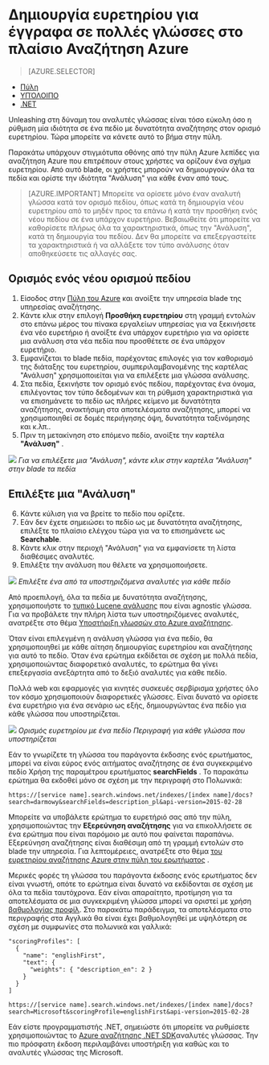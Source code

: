 <properties
   pageTitle="Δημιουργία ευρετηρίου για έγγραφα σε πολλές γλώσσες στο πλαίσιο Αναζήτηση Azure | Microsoft Azure | Υπηρεσία αναζήτησης φιλοξενούμενη cloud"
   description=" Azure αναζήτησης υποστηρίζει 56 γλωσσών, αξιοποίηση αναλυτές γλώσσα από τεχνολογία Lucene και φυσικής γλώσσας επεξεργασίας από τη Microsoft."
   services="search"
   documentationCenter=""
   authors="yahnoosh"
   manager="pablocas"
   editor=""/>

<tags
   ms.service="search"
   ms.devlang="na"
   ms.workload="search"
   ms.topic="article"
   ms.tgt_pltfrm="na"
   ms.date="07/14/2016"
   ms.author="jlembicz"/>

# <a name="create-an-index-for-documents-in-multiple-languages-in-azure-search"></a>Δημιουργία ευρετηρίου για έγγραφα σε πολλές γλώσσες στο πλαίσιο Αναζήτηση Azure
> [AZURE.SELECTOR]
- [Πύλη](search-language-support.md)
- [ΥΠΌΛΟΙΠΟ](https://msdn.microsoft.com/library/azure/dn879793.aspx)
- [.NET](https://msdn.microsoft.com/library/azure/microsoft.azure.search.models.analyzername.aspx)

Unleashing στη δύναμη του αναλυτές γλώσσας είναι τόσο εύκολη όσο η ρύθμιση μία ιδιότητα σε ένα πεδίο με δυνατότητα αναζήτησης στον ορισμό ευρετηρίου. Τώρα μπορείτε να κάνετε αυτό το βήμα στην πύλη.

Παρακάτω υπάρχουν στιγμιότυπα οθόνης από την πύλη Azure λεπίδες για αναζήτηση Azure που επιτρέπουν στους χρήστες να ορίζουν ένα σχήμα ευρετηρίου. Από αυτό blade, οι χρήστες μπορούν να δημιουργούν όλα τα πεδία και ορίστε την ιδιότητα "Ανάλυση" για κάθε έναν από τους.

> [AZURE.IMPORTANT] Μπορείτε να ορίσετε μόνο έναν αναλυτή γλώσσα κατά τον ορισμό πεδίου, όπως κατά τη δημιουργία νέου ευρετηρίου από το μηδέν προς τα επάνω ή κατά την προσθήκη ενός νέου πεδίου σε ένα υπάρχον ευρετήριο. Βεβαιωθείτε ότι μπορείτε να καθορίσετε πλήρως όλα τα χαρακτηριστικά, όπως την "Ανάλυση", κατά τη δημιουργία του πεδίου. Δεν θα μπορείτε να επεξεργαστείτε τα χαρακτηριστικά ή να αλλάξετε τον τύπο ανάλυσης όταν αποθηκεύσετε τις αλλαγές σας.

## <a name="define-a-new-field-definition"></a>Ορισμός ενός νέου ορισμού πεδίου

1. Είσοδος στην [Πύλη του Azure](https://portal.azure.com) και ανοίξτε την υπηρεσία blade της υπηρεσίας αναζήτησης.
2. Κάντε κλικ στην επιλογή **Προσθήκη ευρετηρίου** στη γραμμή εντολών στο επάνω μέρος του πίνακα εργαλείων υπηρεσίας για να ξεκινήσετε ένα νέο ευρετήριο ή ανοίξτε ένα υπάρχον ευρετήριο για να ορίσετε μια ανάλυση στα νέα πεδία που προσθέτετε σε ένα υπάρχον ευρετήριο.
3. Εμφανίζεται το blade πεδία, παρέχοντας επιλογές για τον καθορισμό της διάταξης του ευρετηρίου, συμπεριλαμβανομένης της καρτέλας "Ανάλυση" χρησιμοποιείται για να επιλέξετε μια γλώσσα ανάλυσης.
4. Στα πεδία, ξεκινήστε τον ορισμό ενός πεδίου, παρέχοντας ένα όνομα, επιλέγοντας τον τύπο δεδομένων και τη ρύθμιση χαρακτηριστικά για να επισημάνετε το πεδίο ως πλήρες κείμενο με δυνατότητα αναζήτησης, ανακτήσιμη στα αποτελέσματα αναζήτησης, μπορεί να χρησιμοποιηθεί σε δομές περιήγησης όψη, δυνατότητα ταξινόμησης και κ.λπ.. 
5. Πριν τη μετακίνηση στο επόμενο πεδίο, ανοίξτε την καρτέλα **"Ανάλυση"** . 

   
![][1]
*Για να επιλέξετε μια "Ανάλυση", κάντε κλικ στην καρτέλα "Ανάλυση" στην blade τα πεδία*

## <a name="choose-an-analyzer"></a>Επιλέξτε μια "Ανάλυση"

6. Κάντε κύλιση για να βρείτε το πεδίο που ορίζετε. 
7. Εάν δεν έχετε σημειώσει το πεδίο ως με δυνατότητα αναζήτησης, επιλέξτε το πλαίσιο ελέγχου τώρα για να το επισημάνετε ως **Searchable**.
8. Κάντε κλικ στην περιοχή "Ανάλυση" για να εμφανίσετε τη λίστα διαθέσιμες αναλυτές.
9. Επιλέξτε την ανάλυση που θέλετε να χρησιμοποιήσετε.

![][2]
*Επιλέξτε ένα από τα υποστηριζόμενα αναλυτές για κάθε πεδίο*

Από προεπιλογή, όλα τα πεδία με δυνατότητα αναζήτησης, χρησιμοποιήστε το [τυπικό Lucene ανάλυσης](http://lucene.apache.org/core/4_10_0/analyzers-common/org/apache/lucene/analysis/standard/StandardAnalyzer.html) που είναι agnostic γλώσσα. Για να προβάλετε την πλήρη λίστα των υποστηριζόμενες αναλυτές, ανατρέξτε στο θέμα [Υποστήριξη γλωσσών στο Azure αναζήτησης](https://msdn.microsoft.com/library/azure/dn879793.aspx).

Όταν είναι επιλεγμένη η ανάλυση γλώσσα για ένα πεδίο, θα χρησιμοποιηθεί με κάθε αίτηση δημιουργίας ευρετηρίου και αναζήτησης για αυτό το πεδίο. Όταν ένα ερώτημα εκδίδεται σε σχέση με πολλά πεδία, χρησιμοποιώντας διαφορετικό αναλυτές, το ερώτημα θα γίνει επεξεργασία ανεξάρτητα από το δεξιό αναλυτές για κάθε πεδίο.

Πολλά web και εφαρμογές για κινητές συσκευές σερβίρισμα χρήστες όλο τον κόσμο χρησιμοποιούν διαφορετικές γλώσσες. Είναι δυνατό να ορίσετε ένα ευρετήριο για ένα σενάριο ως εξής, δημιουργώντας ένα πεδίο για κάθε γλώσσα που υποστηρίζεται.

![][3]
*Ορισμός ευρετηρίου με ένα πεδίο Περιγραφή για κάθε γλώσσα που υποστηρίζεται*

Εάν το γνωρίζετε τη γλώσσα του παράγοντα έκδοσης ενός ερωτήματος, μπορεί να είναι εύρος ενός αιτήματος αναζήτησης σε ένα συγκεκριμένο πεδίο Χρήση της παραμέτρου ερωτήματος **searchFields** . Το παρακάτω ερώτημα θα εκδοθεί μόνο σε σχέση με την περιγραφή στο Πολωνικά:

`https://[service name].search.windows.net/indexes/[index name]/docs?search=darmowy&searchFields=description_pl&api-version=2015-02-28`

Μπορείτε να υποβάλετε ερώτημα το ευρετήριό σας από την πύλη, χρησιμοποιώντας την **Εξερεύνηση αναζήτησης** για να επικολλήσετε σε ένα ερώτημα που είναι παρόμοιο με αυτό που φαίνεται παραπάνω. Εξερεύνηση αναζήτησης είναι διαθέσιμη από τη γραμμή εντολών στο blade την υπηρεσία. Για λεπτομέρειες, ανατρέξτε στο θέμα [του ευρετηρίου αναζήτησης Azure στην πύλη του ερωτήματος](search-explorer.md) .

Μερικές φορές τη γλώσσα του παράγοντα έκδοσης ενός ερωτήματος δεν είναι γνωστή, οπότε το ερώτημα είναι δυνατό να εκδίδονται σε σχέση με όλα τα πεδία ταυτόχρονα. Εάν είναι απαραίτητο, προτίμηση για τα αποτελέσματα σε μια συγκεκριμένη γλώσσα μπορεί να οριστεί με χρήση [βαθμολογίας προφίλ](https://msdn.microsoft.com/library/azure/dn798928.aspx). Στο παρακάτω παράδειγμα, τα αποτελέσματα στο περιγραφής στα Αγγλικά θα είναι έχει βαθμολογηθεί με υψηλότερη σε σχέση με συμφωνίες στα πολωνικά και γαλλικά:

    "scoringProfiles": [
      {
        "name": "englishFirst",
        "text": {
          "weights": { "description_en": 2 }
        }
      }
    ]

`https://[service name].search.windows.net/indexes/[index name]/docs?search=Microsoft&scoringProfile=englishFirst&api-version=2015-02-28`

Εάν είστε προγραμματιστής .NET, σημειώστε ότι μπορείτε να ρυθμίσετε χρησιμοποιώντας το [Azure αναζήτησης .NET SDK](http://www.nuget.org/packages/Microsoft.Azure.Search)αναλυτές γλώσσας. Την πιο πρόσφατη έκδοση περιλαμβάνει υποστήριξη για καθώς και το αναλυτές γλώσσας της Microsoft.

<!-- Image References -->
[1]: ./media/search-language-support/AnalyzerTab.png
[2]: ./media/search-language-support/SelectAnalyzer.png
[3]: ./media/search-language-support/IndexDefinition.png
